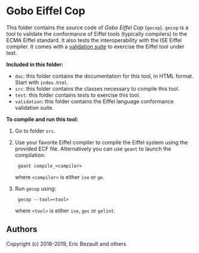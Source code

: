# Gobo Eiffel Cop

This folder contains the source code of *Gobo Eiffel Cop*
(`gecop`). `gecop` is a tool to validate the conformance of
Eiffel tools (typically compilers) to the ECMA Eiffel standard.
It also tests the interoperability with the ISE Eiffel compiler.
It comes with a [validation suite](./validation/Readme.md) to 
exercise the Eiffel tool under test.

**Included in this folder:**

* `doc`: this folder contains the documentation for this tool,
  in HTML format. Start with `index.html`.
* `src`: this folder contains the classes necessary to compile this tool.
* `test`: this folder contains tests to exercise this tool.
* `validation`: this folder contains the Eiffel language conformance
  validation suite.

**To compile and run this tool:**

1. Go to folder `src`.

2. Use your favorite Eiffel compiler to compile the Eiffel system using
   the provided ECF file. Alternatively you can use `geant` to launch
   the compilation:
   
        geant compile_<compiler>
       
    where `<compiler>` is either `ise` or `ge`.

3. Run `gecop` using:

        gecop --tool=<tool>

    where `<tool>` is either `ise`, `gec` or `gelint`.

## Authors

Copyright (c) 2018-2019, Eric Bezault and others
